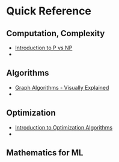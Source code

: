 # Quick Reference
## Computation, Complexity
- [Introduction to P vs NP](/Computation/Complexity.md)
- 

## Algorithms
- [Graph Algorithms - Visually Explained](https://towardsdatascience.com/10-graph-algorithms-visually-explained-e57faa1336f3)
- 
## Optimization
- [Introduction to Optimization Algorithms](../Computation/Opt.md)
- 
## Mathematics for ML


